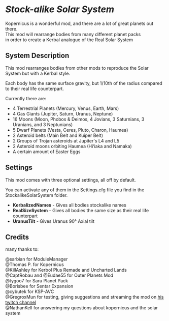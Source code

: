 # *Stock-alike Solar System*

Kopernicus is a wonderful mod, and there are a lot of great planets out there.<br>
This mod will rearrange bodies from many different planet packs<br>
in order to create a Kerbal analogue of the Real Solar System<br>

## System Description

This mod rearranges bodies from other mods to reproduce the Solar System but with a Kerbal style.

Each body has the same surface gravity, but 1/10th of the radius compared to their real life counterpart.

Currently there are:

- 4 Terrestrial Planets (Mercury, Venus, Earth, Mars)
- 4 Gas Giants (Jupiter, Saturn, Uranus, Neptune)
- 16 Moons (Moon, Phobos & Deimos, 4 Jovians, 3 Saturnians, 3 Uranians, and 3 Neptunians)
- 5 Dwarf Planets (Vesta, Ceres, Pluto, Charon, Haumea)
- 2 Asteroid belts (Main Belt and Kuiper Belt)
- 2 Groups of Trojan asteroids at Jupiter's L4 and L5
- 2 Asteroid moons orbiting Haumea (Hiʻiaka and Namaka)
- A certain amount of Easter Eggs

## Settings

This mod comes with three optional settings, all off by default.

You can activate any of them in the Settings.cfg file you find in the StockalikeSolarSystem folder.

- **KerbalizedNames** - Gives all bodies stockalike names
- **RealSizeSystem** - Gives all bodies the same size as their real life counterpart
- **UranusTilt** - Gives Uranus 90° Axial tilt

## Credits

many thanks to:

@sarbian for ModuleManager<br>
@Thomas P. for Kopernicus<br>
@KillAshley for Kerbol Plus Remade and Uncharted Lands<br>
@CaptRobau and @Eudae55 for Outer Planets Mod<br>
@tygoo7 for Saru Planet Pack<br>
@Borisbee for Sentar Expansion<br>
@cybutek for KSP-AVC<br>
@GregroxMun for testing, giving suggestions and streaming the mod on [his twitch channel](https://www.twitch.tv/gregroxmun)<br>
@NathanKell for answering my questions about kopernicus and the solar system<br>
